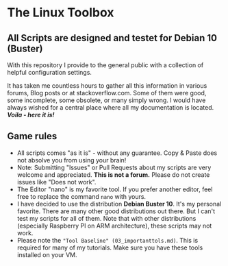 # The Linux Toolbox

## All Scripts are designed and testet for Debian 10 (Buster)

With this repository I provide to the general public with a collection of helpful configuration settings.

It has taken me countless hours to gather all this information in various forums, Blog posts or at stackoverflow.com. Some of them were good, some incomplete, some obsolete, or many simply wrong. I would have always wished for a central place where all my documentation is located. ***Voila - here it is!***

## Game rules
* All scripts comes "as it is" - without any guarantee. Copy & Paste does not absolve you from using your brain!
* Note: Submitting "Issues" or Pull Requests about my scripts are very welcome and appreciated. **This is not a forum.** Please do not create issues like "Does not work".
* The Editor "nano" is my favorite tool. If you prefer another editor, feel free to replace the command `nano` with yours.
* I have decided to use the distribution **Debian Buster 10**. It's my personal favorite. There are many other good distributions out there. But I can't test my scripts for all of them. Note that with other distributions (especially Raspberry PI on ARM architecture), these scripts may not work.
* Please note the ```"Tool Baseline" (03_importanttols.md)```. This is required for many of my tutorials. Make sure you have these tools installed on your VM.
